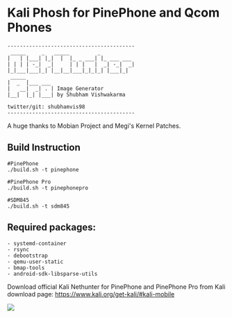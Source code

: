 # Kali Phosh for PinePhone and Qcom Phones

```
-----------------------------------------
 _____     _   _____         _
|   | |___| |_|  |  |_ _ ___| |_ ___ ___
| | | | -_|  _|     | | |   |  _| -_|  _|
|_|___|___|_| |__|__|___|_|_|_| |___|_|
 _____
|  _  |___ ___
|   __|  _| . | Image Generator
|__|  |_| |___| by Shubham Vishwakarma

twitter/git: shubhamvis98
-----------------------------------------
```

A huge thanks to Mobian Project and Megi's Kernel Patches.

## Build Instruction
```
#PinePhone
./build.sh -t pinephone

#PinePhone Pro
./build.sh -t pinephonepro

#SDM845
./build.sh -t sdm845
```

## Required packages:
    - systemd-container
    - rsync
    - debootstrap
    - qemu-user-static
    - bmap-tools
    - android-sdk-libsparse-utils

Download official Kali Nethunter for PinePhone and PinePhone Pro from Kali download page: https://www.kali.org/get-kali/#kali-mobile

![](https://img.shields.io/github/downloads/Shubhamvis98/kali-pinephone/total?label=Downloads&style=plastic)
